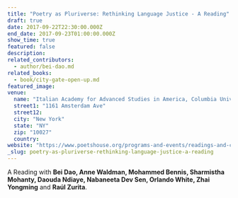 ```yaml
---
title: "Poetry as Pluriverse: Rethinking Language Justice - A Reading"
draft: true
date: 2017-09-22T22:30:00.000Z
end_date: 2017-09-23T01:00:00.000Z
show_time: true
featured: false
description:
related_contributors:
  - author/bei-dao.md
related_books:
  - book/city-gate-open-up.md
featured_image: 
venue:
  name: "Italian Academy for Advanced Studies in America, Columbia University"
  street1: "1161 Amsterdam Ave"
  street12:
  city: "New York"
  state: "NY"
  zip: "10027"
  country:
website: "https://www.poetshouse.org/programs-and-events/readings-and-conversations/poetry-pluriverse-rethinking-language-justice-reading"
_slug: poetry-as-pluriverse-rethinking-language-justice-a-reading
---
```


A Reading with **Bei Dao, Anne Waldman, Mohammed Bennis, Sharmistha Mohanty, Daouda Ndiaye, Nabaneeta Dev Sen, Orlando White, Zhai Yongming** and **Raúl Zurita**.

